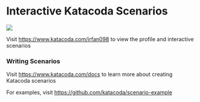 # Interactive Katacoda Scenarios

[![](http://shields.katacoda.com/katacoda/irfan098/count.svg)](https://www.katacoda.com/irfan098 "Get your profile on Katacoda.com")

Visit https://www.katacoda.com/irfan098 to view the profile and interactive scenarios

### Writing Scenarios
Visit https://www.katacoda.com/docs to learn more about creating Katacoda scenarios

For examples, visit https://github.com/katacoda/scenario-example
